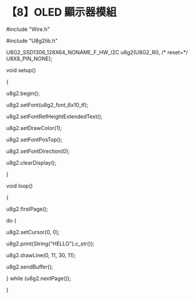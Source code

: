 # 【8】OLED 顯示器模組

\#include "Wire.h"

\#include "U8g2lib.h"

U8G2\_SSD1306\_128X64\_NONAME\_F\_HW\_I2C u8g2(U8G2\_R0, /\* reset=\*/ U8X8\_PIN\_NONE);

void setup()

{

u8g2.begin();

u8g2.setFont(u8g2\_font\_6x10\_tf);

u8g2.setFontRefHeightExtendedText();

u8g2.setDrawColor(1);

u8g2.setFontPosTop();

u8g2.setFontDirection(0);

u8g2.clearDisplay();

}

void loop()

{

u8g2.firstPage();

do {

u8g2.setCursor(0, 0);

u8g2.print(String("HELLO").c\_str());

u8g2.drawLine(0, 11, 30, 11);

u8g2.sendBuffer();

} while (u8g2.nextPage());

}
